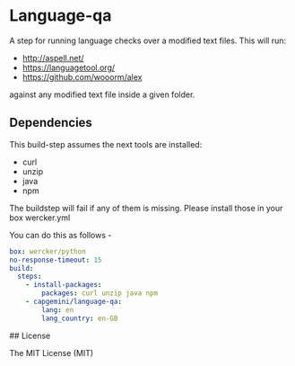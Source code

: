 # Language-qa

A step for running language checks over a modified text files.
This will run:
* http://aspell.net/
* https://languagetool.org/
* https://github.com/wooorm/alex

against any modified text file inside a given folder.

## Dependencies

This build-step assumes the next tools are installed:
* curl
* unzip 
* java
* npm

The buildstep will fail if any of them is missing. Please install those in your box wercker.yml

You can do this as follows -

```yaml
box: wercker/python
no-response-timeout: 15
build:
  steps:
    - install-packages:
        packages: curl unzip java npm
    - capgemini/language-qa:
        lang: en
        lang_country: en-GB
```

## License

The MIT License (MIT)
